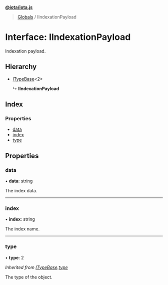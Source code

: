 **[@iota/iota.js](../README.md)**

> [Globals](../README.md) / IIndexationPayload

# Interface: IIndexationPayload

Indexation payload.

## Hierarchy

* [ITypeBase](itypebase.md)<2\>

  ↳ **IIndexationPayload**

## Index

### Properties

* [data](iindexationpayload.md#data)
* [index](iindexationpayload.md#index)
* [type](iindexationpayload.md#type)

## Properties

### data

•  **data**: string

The index data.

___

### index

•  **index**: string

The index name.

___

### type

•  **type**: 2

*Inherited from [ITypeBase](itypebase.md).[type](itypebase.md#type)*

The type of the object.
